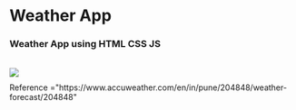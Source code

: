 # Weather App
<div align="left">
<h3>Weather App using HTML CSS JS</h3>
<br>
<img src="E:\TECHPLEMENT\TECHPLEMENT\Tash-1\gif\video.gif" style ="padding-bottom: 10px">
<br>
Reference ="https://www.accuweather.com/en/in/pune/204848/weather-forecast/204848"